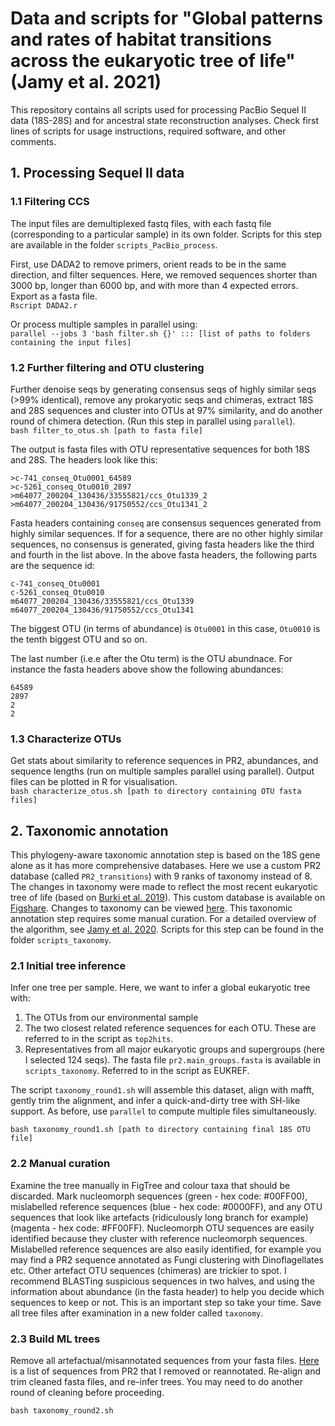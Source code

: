 # Data and scripts for "Global patterns and rates of habitat transitions across the eukaryotic tree of life" (Jamy et al. 2021)

This repository contains all scripts used for processing PacBio Sequel II data (18S-28S) and for ancestral state reconstruction analyses. Check first lines of scripts for usage instructions, required software, and other comments.

## 1. Processing Sequel II data

### 1.1 Filtering CCS 
The input files are demultiplexed fastq files, with each fastq file (corresponding to a particular sample) in its own folder. Scripts for this step are available in the folder `scripts_PacBio_process`.  

First, use DADA2 to remove primers, orient reads to be in the same direction, and filter sequences. Here, we removed sequences shorter than 3000 bp, longer than 6000 bp, and with more than 4 expected errors. Export as a fasta file.  
`Rscript DADA2.r`

Or process multiple samples in parallel using:  
`parallel --jobs 3 'bash filter.sh {}' ::: [list of paths to folders containing the input files]`

### 1.2 Further filtering and OTU clustering 
Further denoise seqs by generating consensus seqs of highly similar seqs (>99% identical), remove any prokaryotic seqs and chimeras, extract 18S and 28S sequences and cluster into OTUs at 97% similarity, and do another round of chimera detection. (Run this step in parallel using `parallel`).   
`bash filter_to_otus.sh [path to fasta file]`

The output is fasta files with OTU representative sequences for both 18S and 28S. The headers look like this:  

```
>c-741_conseq_Otu0001_64589  
>c-5261_conseq_Otu0010_2897  
>m64077_200204_130436/33555821/ccs_Otu1339_2  
>m64077_200204_130436/91750552/ccs_Otu1341_2  
```

Fasta headers containing `conseq` are consensus sequences generated from highly similar sequences. If for a sequence, there are no other highly similar sequences, no consensus is generated, giving fasta headers like the third and fourth in the list above. In the above fasta headers, the following parts are the sequence id:  

```
c-741_conseq_Otu0001
c-5261_conseq_Otu0010   
m64077_200204_130436/33555821/ccs_Otu1339   
m64077_200204_130436/91750552/ccs_Otu1341
```   

The biggest OTU (in terms of abundance) is `Otu0001` in this case, `Otu0010` is the tenth biggest OTU and so on.

The last number (i.e.e after the Otu term) is the OTU abundnace. For instance the fasta headers above show the following abundances:  
```
64589    
2897  
2  
2  
```


### 1.3 Characterize OTUs 
Get stats about similarity to reference sequences in PR2, abundances, and sequence lengths (run on multiple samples parallel using parallel). Output files can be plotted in R for visualisation.  
`bash characterize_otus.sh [path to directory containing OTU fasta files]`


## 2. Taxonomic annotation
This phylogeny-aware taxonomic annotation step is based on the 18S gene alone as it has more comprehensive databases. Here we use a custom PR2 database (called `PR2_transitions`) with 9 ranks of taxonomy instead of 8. The changes in taxonomy were made to reflect the most recent eukaryotic tree of life (based on [Burki et al. 2019](https://www.sciencedirect.com/science/article/pii/S0169534719302575?via%3Dihub)). This custom database is available on [Figshare](https://figshare.com/articles/dataset/Global_patterns_and_rates_of_habotat_transitions_across_the_eukaryotic_tree_of_life/15164772). Changes to taxonomy can be viewed [here](https://docs.google.com/spreadsheets/d/1XaNgaZb5QTFH-YsvGiEV8a0i37CYr580/edit?usp=sharing&ouid=115778713146153097020&rtpof=true&sd=true). This taxonomic annotation step requires some manual curation. For a detailed overview of the algorithm, see [Jamy et al. 2020](https://onlinelibrary.wiley.com/doi/full/10.1111/1755-0998.13117). Scripts for this step can be found in the folder `scripts_taxonomy`.

### 2.1 Initial tree inference
Infer one tree per sample. Here, we want to infer a global eukaryotic tree with:  
1. The OTUs from our environmental sample  
2. The two closest related reference sequences for each OTU. These are referred to in the script as `top2hits`.    
3. Representatives from all major eukaryotic groups and supergroups (here I selected 124 seqs). The fasta file `pr2.main_groups.fasta` is available in `scripts_taxonomy`. Referred to in the script as EUKREF. 

The script `taxonomy_round1.sh` will assemble this dataset, align with mafft, gently trim the alignment, and infer a quick-and-dirty tree with SH-like support. As before, use `parallel` to compute multiple files simultaneously.

`bash taxonomy_round1.sh [path to directory containing final 18S OTU file]`

### 2.2 Manual curation
Examine the tree manually in FigTree and colour taxa that should be discarded. Mark nucleomorph sequences (green - hex code: #00FF00), mislabelled reference sequences (blue - hex code: #0000FF), and any OTU sequences that look like artefacts (ridiculously long branch for example) (magenta - hex code: #FF00FF). Nucleomorph OTU sequences are easily identified because they cluster with reference nucleomorph sequences. Mislabelled reference sequences are also easily identified, for example you may find a PR2 sequence annotated as Fungi clustering with Dinoflagellates etc. Other artefact OTU sequences (chimeras) are trickier to spot. I recommend BLASTing suspicious sequences in two halves, and using the information about abundance (in the fasta header) to help you decide which sequences to keep or not. This is an important step so take your time. Save all tree files after examination in a new folder called `taxonomy`.  

### 2.3 Build ML trees
Remove all artefactual/misannotated sequences from your fasta files. [Here](https://docs.google.com/spreadsheets/d/1KHMcCRYNMnRqaP7yrI3UyUK0QYFG06gIjFg09PYjKbI/edit?usp=sharing) is a list of sequences from PR2 that I removed or reannotated. Re-align and trim cleaned fasta files, and re-infer trees. You may need to do another round of cleaning before proceeding. 

`bash taxonomy_round2.sh`



